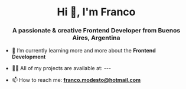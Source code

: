 <h1 align="center">Hi 👋, I'm Franco</h1>
<h3 align="center">A passionate & creative Frontend Developer from Buenos Aires, Argentina</h3>

- 🌱 I’m currently learning more and more about the **Frontend Development**

- 👨‍💻 All of my projects are available at: ---

- 📫 How to reach me: **franco.modesto@hotmail.com**
